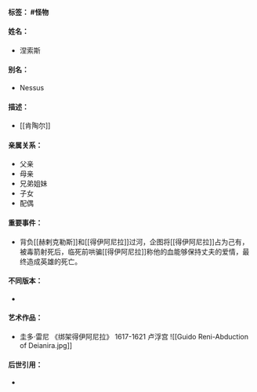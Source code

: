#### 标签： #怪物
#### 姓名：
- 涅索斯
#### 别名：
- Nessus
#### 描述：
- [[肯陶尔]]
#### 亲属关系：
- 父亲
- 母亲
- 兄弟姐妹
- 子女
- 配偶
#### 重要事件：
- 背负[[赫剌克勒斯]]和[[得伊阿尼拉]]过河，企图将[[得伊阿尼拉]]占为己有，被毒箭射死后，临死前哄骗[[得伊阿尼拉]]称他的血能够保持丈夫的爱情，最终造成英雄的死亡。
#### 不同版本：
- 
#### 艺术作品：
- 圭多·雷尼 《绑架得伊阿尼拉》 1617-1621 卢浮宫
![[Guido Reni-Abduction of Deianira.jpg]]
#### 后世引用：
- 